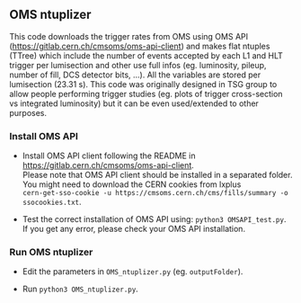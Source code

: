 ## OMS ntuplizer
This code downloads the trigger rates from OMS using OMS API (https://gitlab.cern.ch/cmsoms/oms-api-client) and makes flat ntuples (TTree) which include the number of events accepted by each L1 and HLT trigger per lumisection and other use full infos (eg. luminosity, pileup, number of fill, DCS detector bits, ...). All the variables are stored per lumisection (23.31 s).
This code was originally designed in TSG group to allow people performing trigger studies (eg. plots of trigger cross-section vs integrated luminosity) but it can be even used/extended to other purposes.

### Install OMS API
- Install OMS API client following the README in https://gitlab.cern.ch/cmsoms/oms-api-client. \
Please note that OMS API client should be installed in a separated folder. \
You might need to download the CERN cookies from lxplus \
```cern-get-sso-cookie -u https://cmsoms.cern.ch/cms/fills/summary -o ssocookies.txt```.


- Test the correct installation of OMS API using: `python3 OMSAPI_test.py`.  \
If you get any error, please check your OMS API installation.

### Run OMS ntuplizer

- Edit the parameters in `OMS_ntuplizer.py` (eg. `outputFolder`).

- Run `python3 OMS_ntuplizer.py`.
